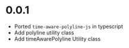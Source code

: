# 0.0.1
- Ported `time-aware-polyline-js` in typescript
- Add polyline utility class
- Add timeAwarePolyline Utility class